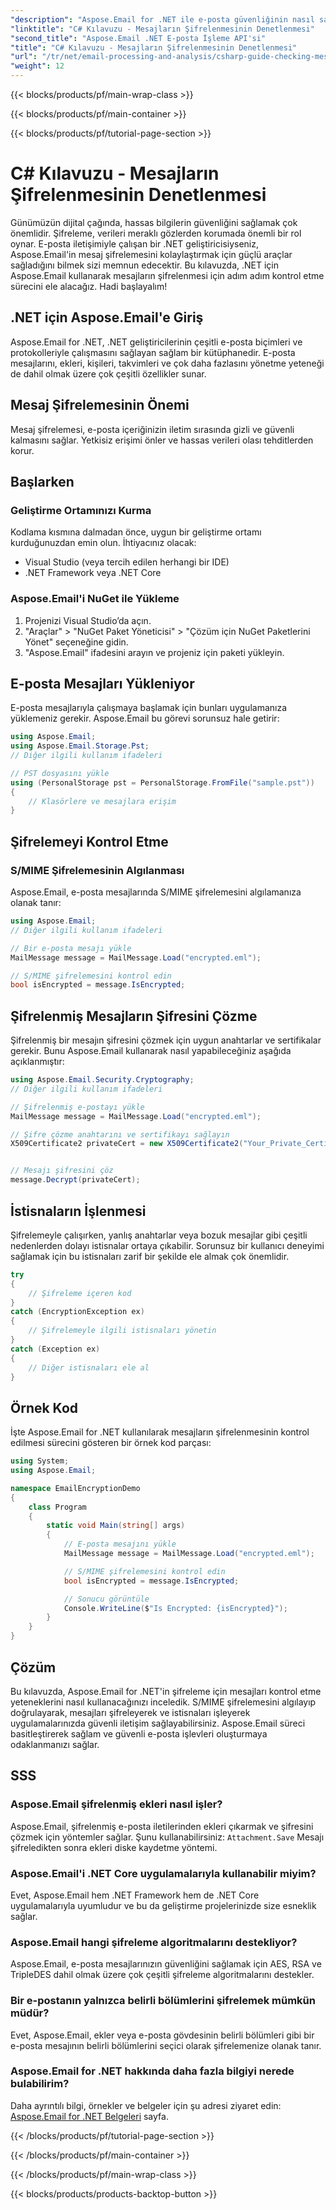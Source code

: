 ```yaml
---
"description": "Aspose.Email for .NET ile e-posta güvenliğinin nasıl sağlanacağını öğrenin. Şifrelemeyi kontrol edin, mesajları şifresini çözün ve daha fazlasını yapın."
"linktitle": "C# Kılavuzu - Mesajların Şifrelenmesinin Denetlenmesi"
"second_title": "Aspose.Email .NET E-posta İşleme API'si"
"title": "C# Kılavuzu - Mesajların Şifrelenmesinin Denetlenmesi"
"url": "/tr/net/email-processing-and-analysis/csharp-guide-checking-messages-for-encryption/"
"weight": 12
---
```


{{< blocks/products/pf/main-wrap-class >}}

{{< blocks/products/pf/main-container >}}

{{< blocks/products/pf/tutorial-page-section >}}

# C# Kılavuzu - Mesajların Şifrelenmesinin Denetlenmesi


Günümüzün dijital çağında, hassas bilgilerin güvenliğini sağlamak çok önemlidir. Şifreleme, verileri meraklı gözlerden korumada önemli bir rol oynar. E-posta iletişimiyle çalışan bir .NET geliştiricisiyseniz, Aspose.Email'in mesaj şifrelemesini kolaylaştırmak için güçlü araçlar sağladığını bilmek sizi memnun edecektir. Bu kılavuzda, .NET için Aspose.Email kullanarak mesajların şifrelenmesi için adım adım kontrol etme sürecini ele alacağız. Hadi başlayalım!

## .NET için Aspose.Email'e Giriş

Aspose.Email for .NET, .NET geliştiricilerinin çeşitli e-posta biçimleri ve protokolleriyle çalışmasını sağlayan sağlam bir kütüphanedir. E-posta mesajlarını, ekleri, kişileri, takvimleri ve çok daha fazlasını yönetme yeteneği de dahil olmak üzere çok çeşitli özellikler sunar.

## Mesaj Şifrelemesinin Önemi

Mesaj şifrelemesi, e-posta içeriğinizin iletim sırasında gizli ve güvenli kalmasını sağlar. Yetkisiz erişimi önler ve hassas verileri olası tehditlerden korur.

## Başlarken

### Geliştirme Ortamınızı Kurma

Kodlama kısmına dalmadan önce, uygun bir geliştirme ortamı kurduğunuzdan emin olun. İhtiyacınız olacak:

- Visual Studio (veya tercih edilen herhangi bir IDE)
- .NET Framework veya .NET Core

### Aspose.Email'i NuGet ile Yükleme

1. Projenizi Visual Studio’da açın.
2. "Araçlar" > "NuGet Paket Yöneticisi" > "Çözüm için NuGet Paketlerini Yönet" seçeneğine gidin.
3. "Aspose.Email" ifadesini arayın ve projeniz için paketi yükleyin.

## E-posta Mesajları Yükleniyor

E-posta mesajlarıyla çalışmaya başlamak için bunları uygulamanıza yüklemeniz gerekir. Aspose.Email bu görevi sorunsuz hale getirir:

```csharp
using Aspose.Email;
using Aspose.Email.Storage.Pst;
// Diğer ilgili kullanım ifadeleri

// PST dosyasını yükle
using (PersonalStorage pst = PersonalStorage.FromFile("sample.pst"))
{
    // Klasörlere ve mesajlara erişim
}
```

## Şifrelemeyi Kontrol Etme

### S/MIME Şifrelemesinin Algılanması

Aspose.Email, e-posta mesajlarında S/MIME şifrelemesini algılamanıza olanak tanır:

```csharp
using Aspose.Email;
// Diğer ilgili kullanım ifadeleri

// Bir e-posta mesajı yükle
MailMessage message = MailMessage.Load("encrypted.eml");

// S/MIME şifrelemesini kontrol edin
bool isEncrypted = message.IsEncrypted;
```

## Şifrelenmiş Mesajların Şifresini Çözme

Şifrelenmiş bir mesajın şifresini çözmek için uygun anahtarlar ve sertifikalar gerekir. Bunu Aspose.Email kullanarak nasıl yapabileceğiniz aşağıda açıklanmıştır:

```csharp
using Aspose.Email.Security.Cryptography;
// Diğer ilgili kullanım ifadeleri

// Şifrelenmiş e-postayı yükle
MailMessage message = MailMessage.Load("encrypted.eml");

// Şifre çözme anahtarını ve sertifikayı sağlayın
X509Certificate2 privateCert = new X509Certificate2("Your_Private_Certificate_File" );


// Mesajı şifresini çöz
message.Decrypt(privateCert);
```

## İstisnaların İşlenmesi

Şifrelemeyle çalışırken, yanlış anahtarlar veya bozuk mesajlar gibi çeşitli nedenlerden dolayı istisnalar ortaya çıkabilir. Sorunsuz bir kullanıcı deneyimi sağlamak için bu istisnaları zarif bir şekilde ele almak çok önemlidir.

```csharp
try
{
    // Şifreleme içeren kod
}
catch (EncryptionException ex)
{
    // Şifrelemeyle ilgili istisnaları yönetin
}
catch (Exception ex)
{
    // Diğer istisnaları ele al
}
```

## Örnek Kod

İşte Aspose.Email for .NET kullanılarak mesajların şifrelenmesinin kontrol edilmesi sürecini gösteren bir örnek kod parçası:

```csharp
using System;
using Aspose.Email;

namespace EmailEncryptionDemo
{
    class Program
    {
        static void Main(string[] args)
        {
            // E-posta mesajını yükle
            MailMessage message = MailMessage.Load("encrypted.eml");

            // S/MIME şifrelemesini kontrol edin
            bool isEncrypted = message.IsEncrypted;

            // Sonucu görüntüle
            Console.WriteLine($"Is Encrypted: {isEncrypted}");
        }
    }
}
```

## Çözüm

Bu kılavuzda, Aspose.Email for .NET'in şifreleme için mesajları kontrol etme yeteneklerini nasıl kullanacağınızı inceledik. S/MIME şifrelemesini algılayıp doğrulayarak, mesajları şifreleyerek ve istisnaları işleyerek uygulamalarınızda güvenli iletişim sağlayabilirsiniz. Aspose.Email süreci basitleştirerek sağlam ve güvenli e-posta işlevleri oluşturmaya odaklanmanızı sağlar.

## SSS

### Aspose.Email şifrelenmiş ekleri nasıl işler?

Aspose.Email, şifrelenmiş e-posta iletilerinden ekleri çıkarmak ve şifresini çözmek için yöntemler sağlar. Şunu kullanabilirsiniz: `Attachment.Save` Mesajı şifreledikten sonra ekleri diske kaydetme yöntemi.

### Aspose.Email'i .NET Core uygulamalarıyla kullanabilir miyim?

Evet, Aspose.Email hem .NET Framework hem de .NET Core uygulamalarıyla uyumludur ve bu da geliştirme projelerinizde size esneklik sağlar.

### Aspose.Email hangi şifreleme algoritmalarını destekliyor?

Aspose.Email, e-posta mesajlarınızın güvenliğini sağlamak için AES, RSA ve TripleDES dahil olmak üzere çok çeşitli şifreleme algoritmalarını destekler.

### Bir e-postanın yalnızca belirli bölümlerini şifrelemek mümkün müdür?

Evet, Aspose.Email, ekler veya e-posta gövdesinin belirli bölümleri gibi bir e-posta mesajının belirli bölümlerini seçici olarak şifrelemenize olanak tanır.

### Aspose.Email for .NET hakkında daha fazla bilgiyi nerede bulabilirim?

Daha ayrıntılı bilgi, örnekler ve belgeler için şu adresi ziyaret edin: [Aspose.Email for .NET Belgeleri](https://reference.aspose.com/email/net) sayfa.

{{< /blocks/products/pf/tutorial-page-section >}}

{{< /blocks/products/pf/main-container >}}

{{< /blocks/products/pf/main-wrap-class >}}

{{< blocks/products/products-backtop-button >}}